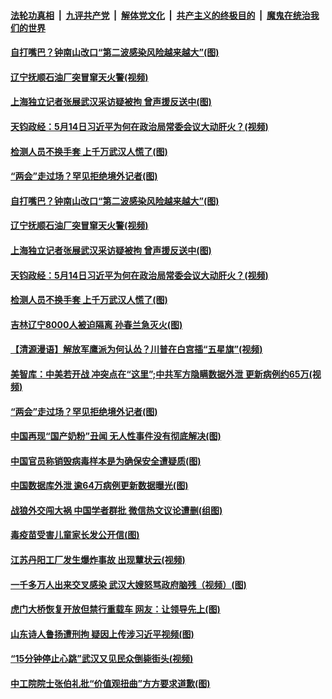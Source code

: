 

####  [法轮功真相](../../../../basic/blob/master/README.md?t=05171131) &nbsp;|&nbsp; [九评共产党](../../../../9ping.md/blob/master/README.md?t=05171131) &nbsp;|&nbsp; [解体党文化](../../../../jtdwh.md/blob/master/README.md?t=05171131)  &nbsp;|&nbsp; [共产主义的终极目的](../../../../gczydzjmd.md/blob/master/README.md?t=05171131) &nbsp;|&nbsp; [魔鬼在统治我们的世界](../../../../mgztzwmdsj.md/blob/master/README.md?t=05171131) 

#### [自打嘴巴？钟南山改口“第二波感染风险越来越大”(图)](../pages/p1/933514.md?t=05171131) 

#### [辽宁抚顺石油厂突冒窜天火警(视频)](../pages/p1/933509.md?t=05171131) 

#### [上海独立记者张展武汉采访疑被拘 曾声援反送中(图)](../pages/p1/933497.md?t=05171131) 

#### [天钧政经：5月14日习近平为何在政治局常委会议大动肝火？(视频)](../pages/p1/933478.md?t=05171131) 

#### [检测人员不换手套 上千万武汉人慌了(图)](../pages/p1/933485.md?t=05171131) 

#### [“两会”走过场？罕见拒绝境外记者(图)](../pages/p1/933436.md?t=05171131) 

#### [自打嘴巴？钟南山改口“第二波感染风险越来越大”(图)](../pages/p1/933514.md?t=05171131) 

#### [辽宁抚顺石油厂突冒窜天火警(视频)](../pages/p1/933509.md?t=05171131) 

#### [上海独立记者张展武汉采访疑被拘 曾声援反送中(图)](../pages/p1/933497.md?t=05171131) 

#### [天钧政经：5月14日习近平为何在政治局常委会议大动肝火？(视频)](../pages/p1/933478.md?t=05171131) 

#### [检测人员不换手套 上千万武汉人慌了(图)](../pages/p1/933485.md?t=05171131) 

#### [吉林辽宁8000人被迫隔离 孙春兰急灭火(图)](../pages/p1/933480.md?t=05171131) 

#### [【清源漫语】解放军鹰派为何认怂？川普在白宫插“五星旗”(视频)](../pages/p1/933464.md?t=05171131) 

#### [美智库：中美若开战 冲突点在“这里”;中共军方隐瞒数据外泄 更新病例约65万(视频)](../pages/p1/933448.md?t=05171131) 

#### [“两会”走过场？罕见拒绝境外记者(图)](../pages/p1/933436.md?t=05171131) 

#### [中国再现“国产奶粉”丑闻 无人性事件没有彻底解决(图)](../pages/p1/933424.md?t=05171131) 

#### [中国官员称销毁病毒样本是为确保安全遭疑质(图)](../pages/p1/933418.md?t=05171131) 

#### [中国数据库外泄 逾64万病例更新数据曝光(图)](../pages/p1/933410.md?t=05171131) 

#### [战狼外交闯大祸 中国学者群批 微信热文议论遭删(组图)](../pages/p1/933385.md?t=05171131) 

#### [毒疫苗受害儿童家长发公开信(图)](../pages/p1/933373.md?t=05171131) 

#### [江苏丹阳工厂发生爆炸事故 出现蕈状云(视频)](../pages/p1/933378.md?t=05171131) 

#### [一千多万人出来交叉感染 武汉大嫂怒骂政府脑残（视频）(图)](../pages/p1/933376.md?t=05171131) 

#### [虎门大桥恢复开放但禁行重载车 网友：让领导先上(图)](../pages/p1/933370.md?t=05171131) 

#### [山东诗人鲁扬遭刑拘 疑因上传涉习近平视频(图)](../pages/p1/933368.md?t=05171131) 

#### [“15分钟停止心跳”武汉又见民众倒毙街头(视频)](../pages/p1/933303.md?t=05171131) 

#### [中工院院士张伯礼批“价值观扭曲”方方要求道歉(图)](../pages/p1/933279.md?t=05171131) 

